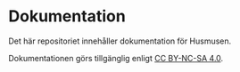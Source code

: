 # Dokumentation
Det här repositoriet innehåller dokumentation för Husmusen.

Dokumentationen görs tillgänglig enligt [CC BY-NC-SA 4.0](https://creativecommons.org/licenses/by-nc-sa/4.0/).
